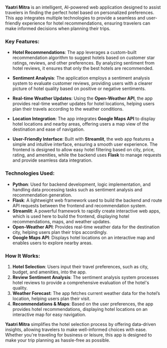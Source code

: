 
**Yaatri Mitra** is an intelligent, AI-powered web application designed to assist travelers in finding the perfect hotel based on personalized preferences. This app integrates multiple technologies to provide a seamless and user-friendly experience for hotel recommendations, ensuring travelers can make informed decisions when planning their trips.

### Key Features:
- **Hotel Recommendations**: The app leverages a custom-built recommendation algorithm to suggest hotels based on customer star ratings, reviews, and other preferences. By analyzing sentiment from hotel reviews, it ensures that only the best hotels are recommended.
  
- **Sentiment Analysis**: The application employs a sentiment analysis system to evaluate customer reviews, providing users with a clearer picture of hotel quality based on positive or negative sentiments.

- **Real-time Weather Updates**: Using the **Open-Weather API**, the app provides real-time weather updates for hotel locations, helping users plan their travels according to the weather conditions.

- **Location Integration**: The app integrates **Google Maps API** to display hotel locations and nearby areas, offering users a map view of the destination and ease of navigation.

- **User-Friendly Interface**: Built with **Streamlit**, the web app features a simple and intuitive interface, ensuring a smooth user experience. The frontend is designed to allow easy hotel filtering based on city, price, rating, and amenities, while the backend uses **Flask** to manage requests and provide seamless data integration.

### Technologies Used:
- **Python**: Used for backend development, logic implementation, and handling data processing tasks such as sentiment analysis and recommendation generation.
- **Flask**: A lightweight web framework used to build the backend and route API requests between the frontend and recommendation system.
- **Streamlit**: A powerful framework to rapidly create interactive web apps, which is used here to build the frontend, displaying hotel recommendations, maps, and weather updates.
- **Open-Weather API**: Provides real-time weather data for the destination city, helping users plan their trips accordingly.
- **Google Maps API**: Displays hotel locations on an interactive map and enables users to explore nearby areas.

### How It Works:
1. **Hotel Selection**: Users input their travel preferences, such as city, budget, and amenities, into the app.
2. **Review Sentiment Analysis**: The sentiment analysis system processes hotel reviews to provide a comprehensive evaluation of the hotel's quality.
3. **Weather Forecast**: The app fetches current weather data for the hotel’s location, helping users plan their visit.
4. **Recommendations & Maps**: Based on the user preferences, the app provides hotel recommendations, displaying hotel locations on an interactive map for easy navigation.

**Yaatri Mitra** simplifies the hotel selection process by offering data-driven insights, allowing travelers to make well-informed choices with ease. Whether you're traveling for business or leisure, this app is designed to make your trip planning as hassle-free as possible.
